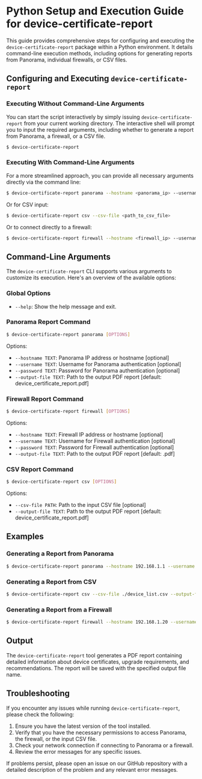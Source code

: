 # Python Setup and Execution Guide for device-certificate-report

This guide provides comprehensive steps for configuring and executing the `device-certificate-report` package within a Python environment. It details command-line execution methods, including options for generating reports from Panorama, individual firewalls, or CSV files.

## Configuring and Executing `device-certificate-report`

### Executing Without Command-Line Arguments

You can start the script interactively by simply issuing `device-certificate-report` from your current working directory. The interactive shell will prompt you to input the required arguments, including whether to generate a report from Panorama, a firewall, or a CSV file.

<div class="termy">

<!-- termynal -->
```bash
$ device-certificate-report
```

</div>

### Executing With Command-Line Arguments

For a more streamlined approach, you can provide all necessary arguments directly via the command line:

<div class="termy">

<!-- termynal -->
```bash
$ device-certificate-report panorama --hostname <panorama_ip> --username <username> --password <password>
```

</div>

Or for CSV input:

<div class="termy">

<!-- termynal -->
```bash
$ device-certificate-report csv --csv-file <path_to_csv_file>
```

</div>

Or to connect directly to a firewall:

<div class="termy">

<!-- termynal -->
```bash
$ device-certificate-report firewall --hostname <firewall_ip> --username <username> --password <password>
```

</div>

## Command-Line Arguments

The `device-certificate-report` CLI supports various arguments to customize its execution. Here's an overview of the available options:

### Global Options

- `--help`: Show the help message and exit.

### Panorama Report Command

<div class="termy">

<!-- termynal -->
```bash
$ device-certificate-report panorama [OPTIONS]
```

</div>

Options:
- `--hostname TEXT`: Panorama IP address or hostname [optional]
- `--username TEXT`: Username for Panorama authentication [optional]
- `--password TEXT`: Password for Panorama authentication [optional]
- `--output-file TEXT`: Path to the output PDF report [default: device_certificate_report.pdf]

### Firewall Report Command

<div class="termy">

<!-- termynal -->
```bash
$ device-certificate-report firewall [OPTIONS]
```

</div>

Options:
- `--hostname TEXT`: Firewall IP address or hostname [optional]
- `--username TEXT`: Username for Firewall authentication [optional]
- `--password TEXT`: Password for Firewall authentication [optional]
- `--output-file TEXT`: Path to the output PDF report [default: <hostname>.pdf]

### CSV Report Command

<div class="termy">

<!-- termynal -->
```bash
$ device-certificate-report csv [OPTIONS]
```

</div>

Options:
- `--csv-file PATH`: Path to the input CSV file [optional]
- `--output-file TEXT`: Path to the output PDF report [default: device_certificate_report.pdf]

## Examples

### Generating a Report from Panorama

<div class="termy">

<!-- termynal -->
```bash
$ device-certificate-report panorama --hostname 192.168.1.1 --username admin --password admin123 --output-file panorama_report.pdf
```

</div>

### Generating a Report from CSV

<div class="termy">

<!-- termynal -->
```bash
$ device-certificate-report csv --csv-file ./device_list.csv --output-file csv_report.pdf
```

</div>

### Generating a Report from a Firewall

<div class="termy">

<!-- termynal -->
```bash
$ device-certificate-report firewall --hostname 192.168.1.20 --username admin --password admin123 --output-file firewall_report.pdf
```

</div>

## Output

The `device-certificate-report` tool generates a PDF report containing detailed information about device certificates, upgrade requirements, and recommendations. The report will be saved with the specified output file name.

## Troubleshooting

If you encounter any issues while running `device-certificate-report`, please check the following:

1. Ensure you have the latest version of the tool installed.
2. Verify that you have the necessary permissions to access Panorama, the firewall, or the input CSV file.
3. Check your network connection if connecting to Panorama or a firewall.
4. Review the error messages for any specific issues.

If problems persist, please open an issue on our GitHub repository with a detailed description of the problem and any relevant error messages.